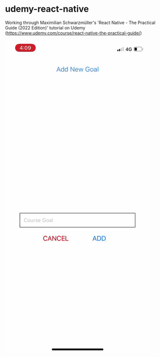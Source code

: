 # udemy-react-native
Working through Maximilian Schwarzmüller's 'React Native - The Practical Guide (2022 Edition)' tutorial on Udemy (https://www.udemy.com/course/react-native-the-practical-guide/)

![Course Goals Demo](gif/course-goals-demo.gif)